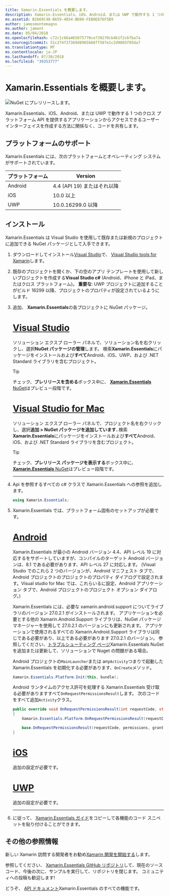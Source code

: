 ```yaml
---
title: Xamarin.Essentials を概要します。
description: Xamarin.Essentials、iOS、Android、または UWP で動作する 1 つのクロス プラットフォーム API を提供するアプリケーションからアクセスできるユーザー インターフェイスを作成する方法に関係なく、コードを共有します。
ms.assetid: B2669C48-B659-4854-BD80-FEB0E876F5B9
author: jamesmontemagno
ms.author: jamont
ms.date: 05/04/2018
ms.openlocfilehash: c72c1c66a465075770ce739270cb4b1f2c6fba7a
ms.sourcegitcommit: 51c274f37369d8965b68ff587e1c2d9865f85da7
ms.translationtype: MT
ms.contentlocale: ja-JP
ms.lasthandoff: 07/30/2018
ms.locfileid: "39353777"
---
```

# <a name="get-started-with-xamarinessentials"></a>Xamarin.Essentials を概要します。

![NuGet にプレリリースします。](~/media/shared/pre-release.png)

Xamarin.Essentials、iOS、Android、または UWP で動作する 1 つのクロス プラットフォーム API を提供するアプリケーションからアクセスできるユーザー インターフェイスを作成する方法に関係なく、コードを共有します。

## <a name="platform-support"></a>プラットフォームのサポート

Xamarin.Essentials には、次のプラットフォームとオペレーティング システムがサポートされています。

| プラットフォーム | Version |
| --- | --- |
| Android | 4.4 (API 19) またはそれ以降 |
| iOS |10.0 以上 |
| UWP | 10.0.16299.0 以降 |

## <a name="installation"></a>インストール

Xamarin.Essentials は Visual Studio を使用して既存または新規のプロジェクトに追加できる NuGet パッケージとして入手できます。

1. ダウンロードしてインストール[Visual Studio](http://visualstudio.com)で、 [Visual Studio tools for Xamarin](~/cross-platform/get-started/installation/index.md)します。

2. 既存のプロジェクトを開くか、下の空のアプリ テンプレートを使用して新しいプロジェクトを作成する**Visual Studio c#** (Android、iPhone と iPad、またはクロス プラットフォーム)。 **重要な**: UWP プロジェクトに追加することがビルド 16299 以降、プロジェクトのプロパティが設定されているようにします。

3. 追加、 **Xamarin.Essentials**の各プロジェクトに NuGet パッケージ。

    # <a name="visual-studiotabwindows"></a>[Visual Studio](#tab/windows)

    ソリューション エクスプ ローラー パネルで、ソリューション名を右クリックし、選択**NuGet パッケージの管理**します。 検索**Xamarin.Essentials**にパッケージをインストールおよび**すべて**Android、iOS、UWP、および .NET Standard ライブラリを含むプロジェクト。

    > [!TIP]
    > チェック、**プレリリースを含める**ボックス中に、 [ **Xamarin.Essentials** NuGet](https://www.nuget.org/packages/Xamarin.Essentials)はプレビュー段階です。

    # <a name="visual-studio-for-mactabmacos"></a>[Visual Studio for Mac](#tab/macos)

    ソリューション エクスプ ローラー パネルで、プロジェクト名を右クリックし、選択**追加 > NuGet パッケージを追加しています.**.検索**Xamarin.Essentials**にパッケージをインストールおよび**すべて**Android、iOS、および .NET Standard ライブラリを含むプロジェクト。

    > [!TIP]
    > チェック、**プレリリース パッケージを表示する**ボックス中に、 [ **Xamarin.Essentials** NuGet](https://www.nuget.org/packages/Xamarin.Essentials)はプレビュー段階です。

    -----

4. Api を参照するすべての c# クラスで Xamarin.Essentials への参照を追加します。

    ```csharp
    using Xamarin.Essentials;
    ```

5. Xamarin.Essentials では、プラットフォーム固有のセットアップが必要です。

    # <a name="androidtabandroid"></a>[Android](#tab/android)

    Xamarin.Essentials が最小の Android バージョン 4.4、API レベル 19 に対応するをサポートしていますが、コンパイルのターゲット Android バージョンは、8.1 である必要があります、API レベル 27 に対応します。 (Visual Studio でのこれら 2 つのバージョンが、Android マニフェスト タブで、Android プロジェクトのプロジェクトのプロパティ ダイアログで設定されます。Visual studio for Mac では、これらいるに設定、Android アプリケーション タブで、Android プロジェクトのプロジェクト オプション ダイアログ。) 
    
    Xamarin.Essentials には、必要な xamarin.android.support についてライブラリのバージョン 27.0.2.1 がインストールされます。 アプリケーションを必要とする他の Xamarin.Android.Support ライブラリは、NuGet パッケージ マネージャーを使用して 27.0.2.1 のバージョンにも更新されます。 アプリケーションで使用されるすべての Xamarin.Android.Support ライブラリは同じである必要があり、以上である必要があります 27.0.2.1 のバージョン。 参照してください、[トラブルシューティング ページ](troubleshooting.md)Xamarin.Essentials NuGet を追加または更新して、ソリューションで Nuget の問題がある場合。

    Android プロジェクトの`MainLauncher`または any`Activity`つまりで起動した Xamarin.Essentials を初期化する必要があります、`OnCreate`メソッド。

    ```csharp
    Xamarin.Essentials.Platform.Init(this, bundle);
    ```

    Android ランタイムのアクセス許可を処理する Xamarin.Essentials 受け取る必要がありますすべて`OnRequestPermissionsResult`します。 次のコードをすべて追加`Activity`クラス。

    ```csharp
    public override void OnRequestPermissionsResult(int requestCode, string[] permissions, [GeneratedEnum] Android.Content.PM.Permission[] grantResults)
    {
        Xamarin.Essentials.Platform.OnRequestPermissionsResult(requestCode, permissions, grantResults);

        base.OnRequestPermissionsResult(requestCode, permissions, grantResults);
    }
    ```

    # <a name="iostabios"></a>[iOS](#tab/ios)

    追加の設定が必要です。

    # <a name="uwptabuwp"></a>[UWP](#tab/uwp)

    追加の設定が必要です。

    -----

6. に従って、 [Xamarin.Essentials ガイド](index.md)をコピーして各機能のコード スニペットを貼り付けることができます。

## <a name="other-resources"></a>その他の参照情報

新しい Xamarin 訪問する開発者をお勧め[Xamarin 開発を開始する](~/cross-platform/getting-started/index.md)します。

参照してください、 [Xamarin.Essentials GitHub リポジトリ](http://github.com/xamarin/Essentials)して、現在のソース コード、今後の次に、サンプルを実行して、リポジトリを閉じます。 コミュニティへの投稿も歓迎します!

どうぞ、 [API ドキュメント](xref:Xamarin.Essentials)Xamarin.Essentials のすべての機能です。
